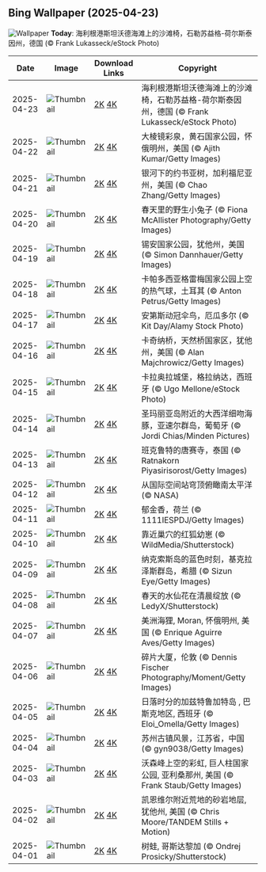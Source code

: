 
  ## Bing Wallpaper (2025-04-23)
  ![Wallpaper](https://cn.bing.com/th?id=OHR.BeachChairsSteinwarder_ZH-CN2947390092_UHD.jpg&w=1024) **Today**: 海利根港斯坦沃德海滩上的沙滩椅，石勒苏益格-荷尔斯泰因州，德国 (© Frank Lukasseck/eStock Photo)
  


  | Date       | Image      | Download Links    | Copyright    |
  |------------|------------|-------------------|--------------|
  | 2025-04-23 | ![Thumbnail](https://cn.bing.com/th?id=OHR.BeachChairsSteinwarder_ZH-CN2947390092_UHD.jpg&w=384&h=216) | [2K](https://cn.bing.com/th?id=OHR.BeachChairsSteinwarder_ZH-CN2947390092_UHD.jpg&w=2560&h=1440) [4K](https://cn.bing.com/th?id=OHR.BeachChairsSteinwarder_ZH-CN2947390092_UHD.jpg&w=3840&h=2160) | 海利根港斯坦沃德海滩上的沙滩椅，石勒苏益格-荷尔斯泰因州，德国 (© Frank Lukasseck/eStock Photo) |
  | 2025-04-22 | ![Thumbnail](https://cn.bing.com/th?id=OHR.YellowstoneSpring_ZH-CN2643482467_UHD.jpg&w=384&h=216) | [2K](https://cn.bing.com/th?id=OHR.YellowstoneSpring_ZH-CN2643482467_UHD.jpg&w=2560&h=1440) [4K](https://cn.bing.com/th?id=OHR.YellowstoneSpring_ZH-CN2643482467_UHD.jpg&w=3840&h=2160) | 大棱镜彩泉，黄石国家公园，怀俄明州，美国 (© Ajith Kumar/Getty Images) |
  | 2025-04-21 | ![Thumbnail](https://cn.bing.com/th?id=OHR.JoshuaStars_ZH-CN1375098210_UHD.jpg&w=384&h=216) | [2K](https://cn.bing.com/th?id=OHR.JoshuaStars_ZH-CN1375098210_UHD.jpg&w=2560&h=1440) [4K](https://cn.bing.com/th?id=OHR.JoshuaStars_ZH-CN1375098210_UHD.jpg&w=3840&h=2160) | 银河下的约书亚树，加利福尼亚州，美国 (© Chao Zhang/Getty Images) |
  | 2025-04-20 | ![Thumbnail](https://cn.bing.com/th?id=OHR.BunnyLove_ZH-CN1145897965_UHD.jpg&w=384&h=216) | [2K](https://cn.bing.com/th?id=OHR.BunnyLove_ZH-CN1145897965_UHD.jpg&w=2560&h=1440) [4K](https://cn.bing.com/th?id=OHR.BunnyLove_ZH-CN1145897965_UHD.jpg&w=3840&h=2160) | 春天里的野生小兔子 (© Fiona McAllister Photography/Getty Images) |
  | 2025-04-19 | ![Thumbnail](https://cn.bing.com/th?id=OHR.ZionValley_ZH-CN0611524754_UHD.jpg&w=384&h=216) | [2K](https://cn.bing.com/th?id=OHR.ZionValley_ZH-CN0611524754_UHD.jpg&w=2560&h=1440) [4K](https://cn.bing.com/th?id=OHR.ZionValley_ZH-CN0611524754_UHD.jpg&w=3840&h=2160) | 锡安国家公园，犹他州，美国 (© Simon Dannhauer/Getty Images) |
  | 2025-04-18 | ![Thumbnail](https://cn.bing.com/th?id=OHR.GoremeTurkey_ZH-CN0255739302_UHD.jpg&w=384&h=216) | [2K](https://cn.bing.com/th?id=OHR.GoremeTurkey_ZH-CN0255739302_UHD.jpg&w=2560&h=1440) [4K](https://cn.bing.com/th?id=OHR.GoremeTurkey_ZH-CN0255739302_UHD.jpg&w=3840&h=2160) | 卡帕多西亚格雷梅国家公园上空的热气球，土耳其 (© Anton Petrus/Getty Images) |
  | 2025-04-17 | ![Thumbnail](https://cn.bing.com/th?id=OHR.EcuadorBird_ZH-CN3676173654_UHD.jpg&w=384&h=216) | [2K](https://cn.bing.com/th?id=OHR.EcuadorBird_ZH-CN3676173654_UHD.jpg&w=2560&h=1440) [4K](https://cn.bing.com/th?id=OHR.EcuadorBird_ZH-CN3676173654_UHD.jpg&w=3840&h=2160) | 安第斯动冠伞鸟，厄瓜多尔 (© Kit Day/Alamy Stock Photo) |
  | 2025-04-16 | ![Thumbnail](https://cn.bing.com/th?id=OHR.KachinaBridge_ZH-CN3333793502_UHD.jpg&w=384&h=216) | [2K](https://cn.bing.com/th?id=OHR.KachinaBridge_ZH-CN3333793502_UHD.jpg&w=2560&h=1440) [4K](https://cn.bing.com/th?id=OHR.KachinaBridge_ZH-CN3333793502_UHD.jpg&w=3840&h=2160) | 卡奇纳桥，天然桥国家区，犹他州，美国 (© Alan Majchrowicz/Getty Images) |
  | 2025-04-15 | ![Thumbnail](https://cn.bing.com/th?id=OHR.CerezoEnFlor_ZH-CN2951543796_UHD.jpg&w=384&h=216) | [2K](https://cn.bing.com/th?id=OHR.CerezoEnFlor_ZH-CN2951543796_UHD.jpg&w=2560&h=1440) [4K](https://cn.bing.com/th?id=OHR.CerezoEnFlor_ZH-CN2951543796_UHD.jpg&w=3840&h=2160) | 卡拉奥拉城堡，格拉纳达，西班牙 (© Ugo Mellone/eStock Photo) |
  | 2025-04-14 | ![Thumbnail](https://cn.bing.com/th?id=OHR.SpottedDolphins_ZH-CN1257100316_UHD.jpg&w=384&h=216) | [2K](https://cn.bing.com/th?id=OHR.SpottedDolphins_ZH-CN1257100316_UHD.jpg&w=2560&h=1440) [4K](https://cn.bing.com/th?id=OHR.SpottedDolphins_ZH-CN1257100316_UHD.jpg&w=3840&h=2160) | 圣玛丽亚岛附近的大西洋细吻海豚，亚速尔群岛，葡萄牙 (© Jordi Chias/Minden Pictures) |
  | 2025-04-13 | ![Thumbnail](https://cn.bing.com/th?id=OHR.ThailandPagodas_ZH-CN1143878296_UHD.jpg&w=384&h=216) | [2K](https://cn.bing.com/th?id=OHR.ThailandPagodas_ZH-CN1143878296_UHD.jpg&w=2560&h=1440) [4K](https://cn.bing.com/th?id=OHR.ThailandPagodas_ZH-CN1143878296_UHD.jpg&w=3840&h=2160) | 班克鲁特的唐赛寺，泰国 (© Ratnakorn Piyasirisorost/Getty Images) |
  | 2025-04-12 | ![Thumbnail](https://cn.bing.com/th?id=OHR.SpaceFlight_ZH-CN0927394503_UHD.jpg&w=384&h=216) | [2K](https://cn.bing.com/th?id=OHR.SpaceFlight_ZH-CN0927394503_UHD.jpg&w=2560&h=1440) [4K](https://cn.bing.com/th?id=OHR.SpaceFlight_ZH-CN0927394503_UHD.jpg&w=3840&h=2160) | 从国际空间站穹顶俯瞰南太平洋 (© NASA) |
  | 2025-04-11 | ![Thumbnail](https://cn.bing.com/th?id=OHR.TulipsWindmill_ZH-CN0665142956_UHD.jpg&w=384&h=216) | [2K](https://cn.bing.com/th?id=OHR.TulipsWindmill_ZH-CN0665142956_UHD.jpg&w=2560&h=1440) [4K](https://cn.bing.com/th?id=OHR.TulipsWindmill_ZH-CN0665142956_UHD.jpg&w=3840&h=2160) | 郁金香，荷兰 (© 1111IESPDJ/Getty Images) |
  | 2025-04-10 | ![Thumbnail](https://cn.bing.com/th?id=OHR.LittleFoxes_ZH-CN8622806156_UHD.jpg&w=384&h=216) | [2K](https://cn.bing.com/th?id=OHR.LittleFoxes_ZH-CN8622806156_UHD.jpg&w=2560&h=1440) [4K](https://cn.bing.com/th?id=OHR.LittleFoxes_ZH-CN8622806156_UHD.jpg&w=3840&h=2160) | 靠近巢穴的红狐幼崽 (© WildMedia/Shutterstock) |
  | 2025-04-09 | ![Thumbnail](https://cn.bing.com/th?id=OHR.BlueNaxos_ZH-CN7863097040_UHD.jpg&w=384&h=216) | [2K](https://cn.bing.com/th?id=OHR.BlueNaxos_ZH-CN7863097040_UHD.jpg&w=2560&h=1440) [4K](https://cn.bing.com/th?id=OHR.BlueNaxos_ZH-CN7863097040_UHD.jpg&w=3840&h=2160) | 纳克索斯岛的蓝色时刻，基克拉泽斯群岛，希腊 (© Sizun Eye/Getty Images) |
  | 2025-04-08 | ![Thumbnail](https://cn.bing.com/th?id=OHR.SpringDaffodils_ZH-CN6737270212_UHD.jpg&w=384&h=216) | [2K](https://cn.bing.com/th?id=OHR.SpringDaffodils_ZH-CN6737270212_UHD.jpg&w=2560&h=1440) [4K](https://cn.bing.com/th?id=OHR.SpringDaffodils_ZH-CN6737270212_UHD.jpg&w=3840&h=2160) | 春天的水仙花在清晨绽放 (© LedyX/Shutterstock) |
  | 2025-04-07 | ![Thumbnail](https://cn.bing.com/th?id=OHR.BeaverDay_ZH-CN2889563041_UHD.jpg&w=384&h=216) | [2K](https://cn.bing.com/th?id=OHR.BeaverDay_ZH-CN2889563041_UHD.jpg&w=2560&h=1440) [4K](https://cn.bing.com/th?id=OHR.BeaverDay_ZH-CN2889563041_UHD.jpg&w=3840&h=2160) | 美洲海狸, Moran, 怀俄明州, 美国 (© Enrique Aguirre Aves/Getty Images) |
  | 2025-04-06 | ![Thumbnail](https://cn.bing.com/th?id=OHR.ShardLondon2025_ZH-CN0722863055_UHD.jpg&w=384&h=216) | [2K](https://cn.bing.com/th?id=OHR.ShardLondon2025_ZH-CN0722863055_UHD.jpg&w=2560&h=1440) [4K](https://cn.bing.com/th?id=OHR.ShardLondon2025_ZH-CN0722863055_UHD.jpg&w=3840&h=2160) | 碎片大厦，伦敦 (© Dennis Fischer Photography/Moment/Getty Images) |
  | 2025-04-05 | ![Thumbnail](https://cn.bing.com/th?id=OHR.GaztelugatxeSunset_ZH-CN0553703567_UHD.jpg&w=384&h=216) | [2K](https://cn.bing.com/th?id=OHR.GaztelugatxeSunset_ZH-CN0553703567_UHD.jpg&w=2560&h=1440) [4K](https://cn.bing.com/th?id=OHR.GaztelugatxeSunset_ZH-CN0553703567_UHD.jpg&w=3840&h=2160) | 日落时分的加兹特鲁加特岛 , 巴斯克地区, 西班牙 (© Eloi_Omella/Getty Images) |
  | 2025-04-04 | ![Thumbnail](https://cn.bing.com/th?id=OHR.QingMingY25_ZH-CN9818431198_UHD.jpg&w=384&h=216) | [2K](https://cn.bing.com/th?id=OHR.QingMingY25_ZH-CN9818431198_UHD.jpg&w=2560&h=1440) [4K](https://cn.bing.com/th?id=OHR.QingMingY25_ZH-CN9818431198_UHD.jpg&w=3840&h=2160) | 苏州古镇风景，江苏省，中国 (© gyn9038/Getty Images) |
  | 2025-04-03 | ![Thumbnail](https://cn.bing.com/th?id=OHR.SaguaroRainbow_ZH-CN0139056375_UHD.jpg&w=384&h=216) | [2K](https://cn.bing.com/th?id=OHR.SaguaroRainbow_ZH-CN0139056375_UHD.jpg&w=2560&h=1440) [4K](https://cn.bing.com/th?id=OHR.SaguaroRainbow_ZH-CN0139056375_UHD.jpg&w=3840&h=2160) | 沃森峰上空的彩虹, 巨人柱国家公园, 亚利桑那州, 美国 (© Frank Staub/Getty Images) |
  | 2025-04-02 | ![Thumbnail](https://cn.bing.com/th?id=OHR.UtahBadlands_ZH-CN9174002963_UHD.jpg&w=384&h=216) | [2K](https://cn.bing.com/th?id=OHR.UtahBadlands_ZH-CN9174002963_UHD.jpg&w=2560&h=1440) [4K](https://cn.bing.com/th?id=OHR.UtahBadlands_ZH-CN9174002963_UHD.jpg&w=3840&h=2160) | 凯恩维尔附近荒地的砂岩地层, 犹他州, 美国 (© Chris Moore/TANDEM Stills + Motion) |
  | 2025-04-01 | ![Thumbnail](https://cn.bing.com/th?id=OHR.TicanFrog_ZH-CN8949758487_UHD.jpg&w=384&h=216) | [2K](https://cn.bing.com/th?id=OHR.TicanFrog_ZH-CN8949758487_UHD.jpg&w=2560&h=1440) [4K](https://cn.bing.com/th?id=OHR.TicanFrog_ZH-CN8949758487_UHD.jpg&w=3840&h=2160) | 树蛙, 哥斯达黎加 (© Ondrej Prosicky/Shutterstock) |